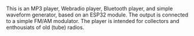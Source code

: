 This is an MP3 player, Webradio player, Bluetooth player, and simple waveform generator, based on an ESP32 module. 
The output is connected to a simple FM/AM modulator. The player is intended for collectors and enthousiats of old
(tube) radios. 
